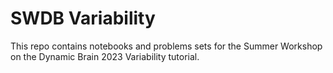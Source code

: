 # SWDB Variability

This repo contains notebooks and problems sets for the Summer Workshop on the Dynamic Brain 2023 Variability tutorial.
